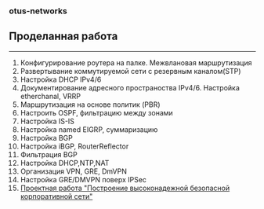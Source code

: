 ### otus-networks
## Проделанная работа
____________________________
1. Конфигурирование роутера на палке. Межвлановая маршрутизация
2. Развертывание коммутируемой сети с резервным каналом(STP)
3. Настройка DHCP IPv4/6
4. Документирование адресного пространоства IPv4/6. Настройка etherchanal, VRRP
5. Маршрутизация на основе политик (PBR)
6. Настроить OSPF, фильтрацию между зонами
7. Настройка IS-IS
8. Настройка named EIGRP, cуммаризацию
9. Настройка BGP
10. Настройка iBGP, RouterReflector
11. Фильтрация BGP
12. Настройка DHCP,NTP,NAT
13. Организация VPN, GRE, DmVPN
14. Настройка GRE/DMVPN поверх IPSec
15. [Проектная работа "Построение высоконадежной безопасной корпоративной сети"](README.md#%D0%BF%D1%80%D0%BE%D0%B5%D0%BA%D1%82%D0%BD%D0%B0%D1%8F-%D1%80%D0%B0%D0%B1%D0%BE%D1%82%D0%B0)